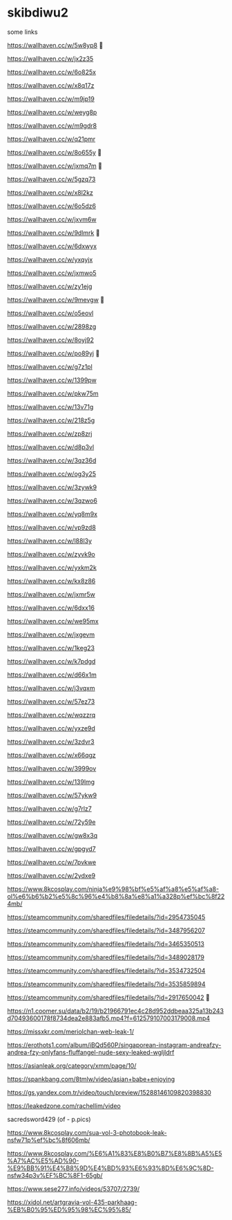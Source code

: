 # skibdiwu2
some links

https://wallhaven.cc/w/5w8yp8 🤤

https://wallhaven.cc/w/jx2z35

https://wallhaven.cc/w/6o825x

https://wallhaven.cc/w/x8q17z

https://wallhaven.cc/w/m9jp19

https://wallhaven.cc/w/weyg8p

https://wallhaven.cc/w/m9gdr8

https://wallhaven.cc/w/q21pmr

https://wallhaven.cc/w/8o655y 🤤

https://wallhaven.cc/w/jxmq7m 🤤

https://wallhaven.cc/w/5gzq73

https://wallhaven.cc/w/x8l2kz

https://wallhaven.cc/w/6o5dz6

https://wallhaven.cc/w/jxvm6w

https://wallhaven.cc/w/9dlmrk 🤤

https://wallhaven.cc/w/6dxwyx

https://wallhaven.cc/w/yxqyjx

https://wallhaven.cc/w/jxmwo5

https://wallhaven.cc/w/zy1ejg

https://wallhaven.cc/w/9mevgw 🤤

https://wallhaven.cc/w/o5eovl

https://wallhaven.cc/w/2898zg

https://wallhaven.cc/w/8oyj92

https://wallhaven.cc/w/po89yj 🤤

https://wallhaven.cc/w/g7z1pl

https://wallhaven.cc/w/1399pw

https://wallhaven.cc/w/pkw75m

https://wallhaven.cc/w/13v71g

https://wallhaven.cc/w/218z5g

https://wallhaven.cc/w/zp8zrj

https://wallhaven.cc/w/d8p3vl

https://wallhaven.cc/w/3qz36d

https://wallhaven.cc/w/og3y25

https://wallhaven.cc/w/3zywk9 

https://wallhaven.cc/w/3qzwo6 

https://wallhaven.cc/w/yq8m9x

https://wallhaven.cc/w/vp9zd8

https://wallhaven.cc/w/l88l3y

https://wallhaven.cc/w/zyvk9o

https://wallhaven.cc/w/yxkm2k

https://wallhaven.cc/w/kx8z86

https://wallhaven.cc/w/jxmr5w

https://wallhaven.cc/w/6dxx16

https://wallhaven.cc/w/we95mx

https://wallhaven.cc/w/jxgevm

https://wallhaven.cc/w/1keg23

https://wallhaven.cc/w/k7pdgd

https://wallhaven.cc/w/d66x1m

https://wallhaven.cc/w/j3vqxm

https://wallhaven.cc/w/57ez73

https://wallhaven.cc/w/wqzzrq

https://wallhaven.cc/w/yxze9d

https://wallhaven.cc/w/3zdvr3

https://wallhaven.cc/w/x66qgz

https://wallhaven.cc/w/3999ov

https://wallhaven.cc/w/139lmg

https://wallhaven.cc/w/57ykw9

https://wallhaven.cc/w/g7rlz7

https://wallhaven.cc/w/72y59e

https://wallhaven.cc/w/gw8x3q

https://wallhaven.cc/w/gpgyd7

https://wallhaven.cc/w/7pvkwe

https://wallhaven.cc/w/2ydxe9

https://www.8kcosplay.com/ninja%e9%98%bf%e5%af%a8%e5%af%a8-ol%e6%b6%b2%e5%8c%96%e4%b8%8a%e8%a1%a328p%ef%bc%8f224mb/

https://steamcommunity.com/sharedfiles/filedetails/?id=2954735045

https://steamcommunity.com/sharedfiles/filedetails/?id=3487956207

https://steamcommunity.com/sharedfiles/filedetails/?id=3465350513

https://steamcommunity.com/sharedfiles/filedetails/?id=3489028179

https://steamcommunity.com/sharedfiles/filedetails/?id=3534732504

https://steamcommunity.com/sharedfiles/filedetails/?id=3535859894

https://steamcommunity.com/sharedfiles/filedetails/?id=2917650042 🥵

https://n1.coomer.su/data/b2/19/b21966791ec4c28d952ddbeaa325a13b243d70493600178f8734dea2e883afb5.mp4?f=612579107003179008.mp4 

https://missxkr.com/meriolchan-web-leak-1/

https://erothots1.com/album/iBQd560P/singaporean-instagram-andreafzy-andrea-fzy-onlyfans-fluffangel-nude-sexy-leaked-wgljldrf 

https://asianleak.org/category/xmm/page/10/

https://spankbang.com/8tmlw/video/asian+babe+enjoying

https://gs.yandex.com.tr/video/touch/preview/15288146109820398830

https://leakedzone.com/rachellim/video

sacredsword429 (of - p.pics)

https://www.8kcosplay.com/sua-vol-3-photobook-leak-nsfw71p%ef%bc%8f606mb/ 

https://www.8kcosplay.com/%E6%A1%83%E8%B0%B7%E8%8B%A5%E5%A7%AC%E5%AD%90-%E9%BB%91%E4%B8%9D%E4%BD%93%E6%93%8D%E6%9C%8D-nsfw34p3v%EF%BC%8F1-65gb/

https://www.sese277.info/videos/53707/2739/ 

https://xidol.net/artgravia-vol-435-parkhaag-%EB%B0%95%ED%95%98%EC%95%85/
